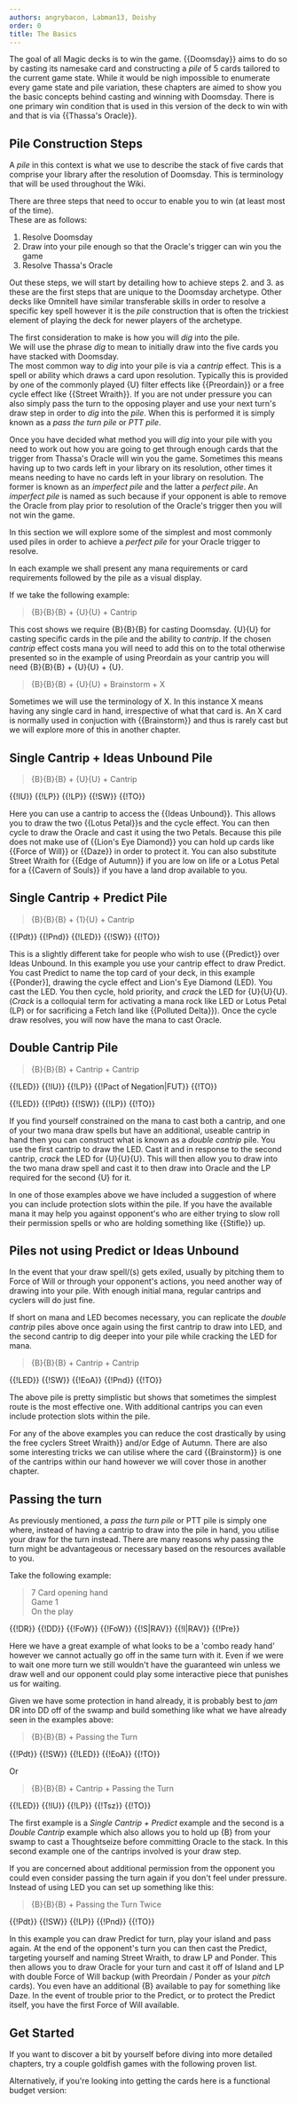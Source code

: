 ```yaml
---
authors: angrybacon, Labman13, Doishy
order: 0
title: The Basics
---
```


The goal of all Magic decks is to win the game. {{Doomsday}} aims to do so by casting
its namesake card and constructing a *pile* of 5 cards tailored to the current
game state. While it would be nigh impossible to enumerate every game state and 
pile variation, these chapters are aimed to show you the basic concepts behind casting
and winning with Doomsday. There is one primary win condition that is used in this
version of the deck to win with and that is via {{Thassa's Oracle}}.

## Pile Construction Steps

A *pile* in this context is what we use to describe the stack of five cards that
comprise your library after the resolution of Doomsday. This is terminology that 
will be used throughout the Wiki.

There are three steps that need to occur to enable you to win (at least most of the time).  
These are as follows:  

1. Resolve Doomsday
1. Draw into your pile enough so that the Oracle's trigger can win you the game
1. Resolve Thassa's Oracle 

Out these steps, we will start by detailing how to achieve steps 2. and 3. as these are
the first steps that are unique to the Doomsday archetype. Other decks like Omnitell have
similar transferable skills in order to resolve a specific key spell however it is the
*pile* construction that is often the trickiest element of playing the deck for newer
players of the archetype.

The first consideration to make is how you will *dig* into the pile.  
We will use the phrase *dig* to mean to initially draw into the five cards you have stacked
with Doomsday.  
The most common way to *dig* into your pile is via a *cantrip* effect. This is a spell or
ability which draws a card upon resolution. Typically this is provided by one of the commonly
played {U} filter effects like {{Preordain}} or a free cycle effect like {{Street Wraith}}.
If you are not under pressure you can also simply pass the turn to the opposing player and use
your next turn's draw step in order to *dig* into the *pile*. When this is performed it is
simply known as a *pass the turn pile* or *PTT pile*. 

Once you have decided what method you will *dig* into your pile with you need to work out
how you are going to get through enough cards that the trigger from Thassa's Oracle will win
you the game. Sometimes this means having up to two cards left in your library on its resolution,
other times it means needing to have no cards left in your library on resolution. The former
is known as an *imperfect pile* and the latter a *perfect pile*. An *imperfect pile* is named
as such because if your opponent is able to remove the Oracle from play prior to resolution of
the Oracle's trigger then you will not win the game.

In this section we will explore some of the simplest and most commonly used piles in order to
achieve a *perfect pile* for your Oracle trigger to resolve.

In each example we shall present any mana requirements or card requirements followed by the
pile as a visual display.

If we take the following example:

> {B}{B}{B} + {U}{U} + Cantrip

This cost shows we require {B}{B}{B} for casting Doomsday. {U}{U} for casting specific cards
in the pile and the ability to *cantrip*. If the chosen *cantrip* effect costs mana you will
need to add this on to the total otherwise presented so in the example of using Preordain as
your cantrip you will need {B}{B}{B} + {U}{U} + {U}. 

> {B}{B}{B} + {U}{U} + Brainstorm + X

Sometimes we will use the terminology of X. In this instance X means having any single card in
hand, irrespective of what that card is. An X card is normally used in conjuction with {{Brainstorm}}
and thus is rarely cast but we will explore more of this in another chapter.

## Single Cantrip + Ideas Unbound Pile

> {B}{B}{B} + {U}{U} + Cantrip

<row variant="pile">{{!IU}} {{!LP}} {{!LP}} {{!SW}} {{!TO}}</row>

Here you can use a cantrip to access the {{Ideas Unbound}}. This allows
you to draw the two {{Lotus Petal}}s and the cycle effect. You can then
cycle to draw the Oracle and cast it using the two Petals. Because this
pile does not make use of {{Lion's Eye Diamond}} you can hold up cards like
{{Force of Will}} or {{Daze}} in order to protect it. You can also substitute
Street Wraith for {{Edge of Autumn}} if you are low on life or a Lotus Petal
for a {{Cavern of Souls}} if you have a land drop available to you.

## Single Cantrip + Predict Pile

> {B}{B}{B} + {1}{U} + Cantrip

<row variant="pile">{{!Pdt}} {{!Pnd}} {{!LED}} {{!SW}} {{!TO}}</row>

This is a slightly different take for people who wish to use {{Predict}}
over Ideas Unbound. In this example you use your cantrip effect to draw
Predict. You cast Predict to name the top card of your deck, in this example
{{Ponder}], drawing the cycle effect and Lion's Eye Diamond (LED). You cast
the LED. You then cycle, hold priority, and *crack* the LED for {U}{U}{U}.
(*Crack* is a colloquial term for activating a mana rock like LED or Lotus Petal (LP)
or for sacrificing a Fetch land like {{Polluted Delta}}). Once the cycle draw
resolves, you will now have the mana to cast Oracle.

## Double Cantrip Pile

> {B}{B}{B} + Cantrip + Cantrip

<row variant="pile">{{!LED}} {{!IU}} {{!LP}} {{!Pact of Negation|FUT}} {{!TO}}</row>

<row variant="pile">{{!LED}} {{!Pdt}} {{!SW}} {{!LP}} {{!TO}}</row>

If you find yourself constrained on the mana to cast both a cantrip, and one of
your two mana draw spells but have an additional, useable cantrip in hand then you can
construct what is known as a *double cantrip* pile. You use the first cantrip to
draw the LED. Cast it and in response to the second cantrip, *crack* the LED for
{U}{U}{U}. This will then allow you to draw into the two mana draw spell and
cast it to then draw into Oracle and the LP required for the second {U} for it.

In one of those examples above we have included a suggestion of where you can
include protection slots within the pile. If you have the available mana it may
help you against opponent's who are either trying to slow roll their permission
spells or who are holding something like {{Stifle}} up.

## Piles not using Predict or Ideas Unbound

In the event that your draw spell/(s) gets exiled, usually by pitching them to
Force of Will or through your opponent's actions, you need another way of drawing
into your pile. With enough initial mana, regular cantrips and cyclers will do
just fine.

If short on mana and LED becomes necessary, you can replicate the *double
cantrip* piles above once again using the first cantrip to draw into LED, and
the second cantrip to dig deeper into your pile while cracking the LED for mana.

> {B}{B}{B} + Cantrip + Cantrip

<row variant="pile">{{!LED}} {{!SW}} {{!EoA}} {{!Pnd}} {{!TO}}</row>

The above pile is pretty simplistic but shows that sometimes the simplest route
is the most effective one. With additional cantrips you can even include
protection slots within the pile.

For any of the above examples you can reduce the cost drastically by using the
free cyclers Street Wraith}} and/or Edge of Autumn. There are also some
interesting tricks we can utilise where the card {{Brainstorm}} is one of the
cantrips within our hand however we will cover those in another chapter.

## Passing the turn

As previously mentioned, a *pass the turn pile* or PTT pile is simply one
where, instead of having a cantrip to draw into the pile in hand, you utilise
your draw for the turn instead. There are many reasons why passing the turn
might be advantageous or necessary based on the resources available to you.

Take the following example:

> 7 Card opening hand    
> Game 1  
> On the play

<row variant="hand">{{!DR}} {{!DD}} {{!FoW}} {{!FoW}} {{!S|RAV}} {{!I|RAV}} {{!Pre}}</row>

Here we have a great example of what looks to be a 'combo ready hand' however we
cannot actually go off in the same turn with it. Even if we were to wait one
more turn we still wouldn't have the guaranteed win unless we draw well and our
opponent could play some interactive piece that punishes us for waiting.

Given we have some protection in hand already, it is probably best to *jam* DR
into DD off of the swamp and build something like what we have already seen in
the examples above:

> {B}{B}{B} + Passing the Turn

<row variant="pile">{{!Pdt}} {{!SW}} {{!LED}} {{!EoA}} {{!TO}}</row>

Or

> {B}{B}{B} + Cantrip + Passing the Turn

<row variant="pile">{{!LED}} {{!IU}} {{!LP}} {{!Tsz}} {{!TO}}</row>

The first example is a *Single Cantrip + Predict* example and the second is a
*Double Cantrip* example which also allows you to hold up {B} from your swamp to
cast a Thoughtseize before committing Oracle to the stack. In this second example
one of the cantrips involved is your draw step.

If you are concerned about additional permission from the opponent you could
even consider passing the turn again if you don't feel under pressure. Instead
of using LED you can set up something like this:

> {B}{B}{B} + Passing the Turn Twice

<row variant="pile">{{!Pdt}} {{!SW}} {{!LP}} {{!Pnd}} {{!TO}}</row>

In this example you can draw Predict for turn, play your island and pass again.
At the end of the opponent's turn you can then cast the Predict, targeting
yourself and naming Street Wraith, to draw LP and Ponder. This then allows you
to draw Oracle for your turn and cast it off of Island and LP with double Force
of Will backup (with Preordain / Ponder as your *pitch* cards). You even have an
additional {B} available to pay for something like Daze. In the event of trouble
prior to the Predict, or to protect the Predict itself, you have the first Force
of Will available.

## Get Started

If you want to discover a bit by yourself before diving into more detailed
chapters, try a couple goldfish games with the following proven list.

<deck path="meandeck.ubr.txt" />

Alternatively, if you're looking into getting the cards here is a functional
budget version:

<deck path="meandeck.budget.txt" />
